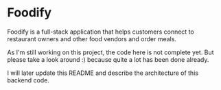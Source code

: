 # Foodify

Foodify is a full-stack application that helps customers connect to restaurant owners and other food vendors and order meals.

As I'm still working on this project, the code here is not complete yet. But please take a look around :) because quite a lot has been done already.

I will later update this README and describe the architecture of this backend code.